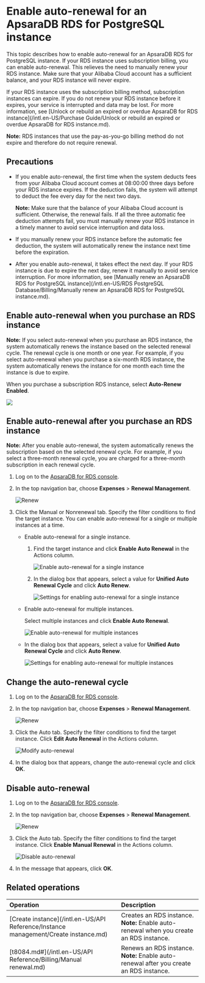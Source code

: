 # Enable auto-renewal for an ApsaraDB RDS for PostgreSQL instance

This topic describes how to enable auto-renewal for an ApsaraDB RDS for PostgreSQL instance. If your RDS instance uses subscription billing, you can enable auto-renewal. This relieves the need to manually renew your RDS instance. Make sure that your Alibaba Cloud account has a sufficient balance, and your RDS instance will never expire.

If your RDS instance uses the subscription billing method, subscription instances can expire. If you do not renew your RDS instance before it expires, your service is interrupted and data may be lost. For more information, see [Unlock or rebuild an expired or overdue ApsaraDB for RDS instance](/intl.en-US/Purchase Guide/Unlock or rebuild an expired or overdue ApsaraDB for RDS instance.md).

**Note:** RDS instances that use the pay-as-you-go billing method do not expire and therefore do not require renewal.

## Precautions

-   If you enable auto-renewal, the first time when the system deducts fees from your Alibaba Cloud account comes at 08:00:00 three days before your RDS instance expires. If the deduction fails, the system will attempt to deduct the fee every day for the next two days.

    **Note:** Make sure that the balance of your Alibaba Cloud account is sufficient. Otherwise, the renewal fails. If all the three automatic fee deduction attempts fail, you must manually renew your RDS instance in a timely manner to avoid service interruption and data loss.

-   If you manually renew your RDS instance before the automatic fee deduction, the system will automatically renew the instance next time before the expiration.
-   After you enable auto-renewal, it takes effect the next day. If your RDS instance is due to expire the next day, renew it manually to avoid service interruption. For more information, see [Manually renew an ApsaraDB RDS for PostgreSQL instance](/intl.en-US/RDS PostgreSQL Database/Billing/Manually renew an ApsaraDB RDS for PostgreSQL instance.md).

## Enable auto-renewal when you purchase an RDS instance

**Note:** If you select auto-renewal when you purchase an RDS instance, the system automatically renews the instance based on the selected renewal cycle. The renewal cycle is one month or one year. For example, if you select auto-renewal when you purchase a six-month RDS instance, the system automatically renews the instance for one month each time the instance is due to expire.

When you purchase a subscription RDS instance, select **Auto-Renew Enabled**.

![](https://static-aliyun-doc.oss-cn-hangzhou.aliyuncs.com/assets/img/en-US/3150359951/p11146.png)

## Enable auto-renewal after you purchase an RDS instance

**Note:** After you enable auto-renewal, the system automatically renews the subscription based on the selected renewal cycle. For example, if you select a three-month renewal cycle, you are charged for a three-month subscription in each renewal cycle.

1.  Log on to the [ApsaraDB for RDS console](https://rds.console.aliyun.com/).
2.  In the top navigation bar, choose **Expenses** \> **Renewal Management**.

    ![Renew](https://static-aliyun-doc.oss-cn-hangzhou.aliyuncs.com/assets/img/en-US/3150359951/p48528.png)

3.  Click the Manual or Nonrenewal tab. Specify the filter conditions to find the target instance. You can enable auto-renewal for a single or multiple instances at a time.
    -   Enable auto-renewal for a single instance.
        1.  Find the target instance and click **Enable Auto Renewal** in the Actions column.

            ![Enable auto-renewal for a single instance](https://static-aliyun-doc.oss-cn-hangzhou.aliyuncs.com/assets/img/en-US/6940359951/p48534.png)

        2.  In the dialog box that appears, select a value for **Unified Auto Renewal Cycle** and click **Auto Renew**.

            ![Settings for enabling auto-renewal for a single instance](https://static-aliyun-doc.oss-cn-hangzhou.aliyuncs.com/assets/img/en-US/6940359951/p48535.png)

    -   Enable auto-renewal for multiple instances.

        Select multiple instances and click **Enable Auto Renewal**.

        ![Enable auto-renewal for multiple instances](https://static-aliyun-doc.oss-cn-hangzhou.aliyuncs.com/assets/img/en-US/6940359951/p48536.png)

    -   In the dialog box that appears, select a value for **Unified Auto Renewal Cycle** and click **Auto Renew**.

        ![Settings for enabling auto-renewal for multiple instances](https://static-aliyun-doc.oss-cn-hangzhou.aliyuncs.com/assets/img/en-US/6940359951/p48537.png)


## Change the auto-renewal cycle

1.  Log on to the [ApsaraDB for RDS console](https://rds.console.aliyun.com/).
2.  In the top navigation bar, choose **Expenses** \> **Renewal Management**.

    ![Renew](https://static-aliyun-doc.oss-cn-hangzhou.aliyuncs.com/assets/img/en-US/3150359951/p48528.png)

3.  Click the Auto tab. Specify the filter conditions to find the target instance. Click **Edit Auto Renewal** in the Actions column.

    ![Modify auto-renewal](https://static-aliyun-doc.oss-cn-hangzhou.aliyuncs.com/assets/img/en-US/7940359951/p48538.png)

4.  In the dialog box that appears, change the auto-renewal cycle and click **OK**.

## Disable auto-renewal

1.  Log on to the [ApsaraDB for RDS console](https://rds.console.aliyun.com/).
2.  In the top navigation bar, choose **Expenses** \> **Renewal Management**.

    ![Renew](https://static-aliyun-doc.oss-cn-hangzhou.aliyuncs.com/assets/img/en-US/3150359951/p48528.png)

3.  Click the Auto tab. Specify the filter conditions to find the target instance. Click **Enable Manual Renewal** in the Actions column.

    ![Disable auto-renewal](https://static-aliyun-doc.oss-cn-hangzhou.aliyuncs.com/assets/img/en-US/7940359951/p48539.png)

4.  In the message that appears, click **OK**.

## Related operations

|Operation|Description|
|:--------|:----------|
|[Create instance](/intl.en-US/API Reference/Instance management/Create instance.md)|Creates an RDS instance. **Note:** Enable auto-renewal when you create an RDS instance. |
|[t8084.md\#](/intl.en-US/API Reference/Billing/Manual renewal.md)|Renews an RDS instance. **Note:** Enable auto-renewal after you create an RDS instance. |

